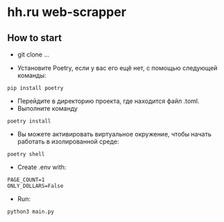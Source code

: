 # hh.ru web-scrapper
 
## How to start

- git clone ...

- Установите Poetry, если у вас его ещё нет, с помощью следующей команды:
````
pip install poetry
````
- Перейдите в директорию проекта, где находится файл .toml.
- Выполните команду   
````
poetry install
````

- Вы можете активировать виртуальное окружение, чтобы начать работать в изолированной среде:
````
poetry shell
````

- Create .env with:
````
PAGE_COUNT=1  
ONLY_DOLLARS=False
````

- Run:  
````
python3 main.py
````


